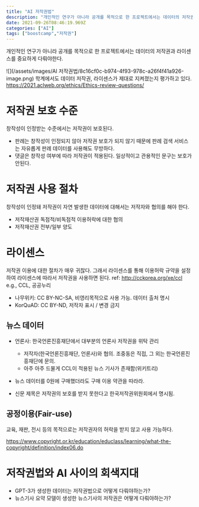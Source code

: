 ```yaml
---
title: "AI 저작권법"
description: "개인적인 연구가 아니라 공개를 목적으로 한 프로젝트에서는 데이터의 저작권과 라이센스를 중요하게 다뤄야한다. 학계에서도 데이터 저작권, 라이센스가 제대로 지켜졌는지 평가하고 있다. https&#x3A;//2021.aclweb.org/ethics/Ethics-review-"
date: 2021-09-26T08:46:19.969Z
categories: ["AI"]
tags: ["boostcamp","저작권"]
---
```

개인적인 연구가 아니라 공개를 목적으로 한 프로젝트에서는 데이터의 저작권과 라이센스를 중요하게 다뤄야한다. 


![](/assets/images/AI 저작권법/8c16cf0c-b974-4f93-978c-a26f4f41a926-image.png)
학계에서도 데이터 저작권, 라이센스가 제대로 지켜졌는지 평가하고 있다. https://2021.aclweb.org/ethics/Ethics-review-questions/

# 저작권 보호 수준
창작성이 인정받는 수준에서는 저작권이 보호된다. 
- 판례는 창작성이 인정되지 않아 저작권 보호가 되지 않기 때문에 판례 검색 서비스는 자유롭게 판례 데이터를 사용해도 무방하다.
- 댓글은 창작성 여부에 따라 저작권이 적용된다. 일상적이고 관용적인 문구는 보호가 안된다.

# 저작권 사용 절차
창작성이 인정돼 저작권이 자연 발생한 데이터에 대해서는 저작자와 협의를 해야 한다.
- 저작재산권 독점적/비독점적 이용허락에 대한 협의
- 저작재산권 전부/일부 양도

# 라이센스
저작권 이용에 대한 절차가 매우 귀찮다. 그래서 라이센스를 통해 이용허락 규약을 설정하여 라이센스에 따라서 저작권을 사용하면 된다. ref: http://cckorea.org/xe/ccl
e.g., CCL, 공공누리

- 나무위키: CC BY-NC-SA, 비영리목적으로 사용 가능. 데이터 출처 명시
- KorQuAD: CC BY-ND, 저작자 표시 / 변경 금지

## 뉴스 데이터
- 언론사: 한국언론진흥재단에서 대부분의 언론사 저작권을 위탁 관리
  - 저작자(한국언론진흥재단, 언론사)와 협의. 조중동은 직접, 그 외는 한국언론진흥재단에 문의.
  - 아주 아주 드물게 CCL이 적용된 뉴스 기사가 존재함(위키트리)
  
- 뉴스 데이터를 0원에 구매했더라도 구매 이용 약관을 따라라.
- 신문 제목은 저작권의 보호를 받지 못한다고 한국저작권위원회에서 명시됨.
  
## 공정이용(Fair-use)
교육, 재판, 전시 등의 목적으로는 저작권자의 허락을 받지 않고 사용 가능하다.

https://www.copyright.or.kr/education/educlass/learning/what-the-copyright/definition/index06.do

# 저작권법와 AI 사이의 회색지대
- GPT-3가 생성한 데이터는 저작권법으로 어떻게 다뤄야하는가?
- 뉴스기사 요약 모델이 생성한 뉴스기사의 저작권은 어떻게 다뤄야하는가?



